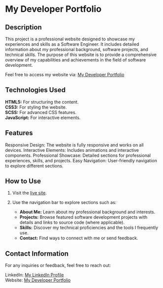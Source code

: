 # My Developer Portfolio

## Description
This project is a professional website designed to showcase my experiences and skills as a Software Engineer. It includes detailed information about my professional background, software projects, and technical skills. The purpose of this website is to provide a comprehensive overview of my capabilities and achievements in the field of software development.

Feel free to access my website via: [My Developer Portfolio](https://qudahm.github.io/My-Developer-Portfolio/)

## Technologies Used
<b>HTML5:</b> For structuring the content.<br>
<b>CSS3:</b> For styling the website.<br>
<b>SCSS:</b> For advanced CSS features.<br>
<b>JavaScript:</b> For interactive elements.<br>

## Features
Responsive Design: The website is fully responsive and works on all devices.
Interactive Elements: Includes animations and interactive components.
Professional Showcase: Detailed sections for professional experiences, skills, and projects.
Easy Navigation: User-friendly navigation to explore different sections.

## How to Use
1. Visit the <a href ="https://qudahm.github.io/My-Developer-Portfolio/">live site</a>.

2. Use the navigation bar to explore sections such as:
    * <b>About Me:</b> Learn about my professional background and interests.
    * <b>Projects:</b> Browse featured software development projects with details and links to source code (where applicable).
    * <b>Skills:</b> Discover my technical proficiencies and the tools I frequently use.
    * <b>Contact:</b> Find ways to connect with me or send feedback.


## Contact Information
For any inquiries or feedback, feel free to reach out:

LinkedIn: <a href ="https://www.linkedin.com/in/qudahm/"> My LinkedIn Profile <a> <br>
Website: <a href ="https://qudahm.github.io/My-Developer-Portfolio/"> My Developer Portfolio </a>
